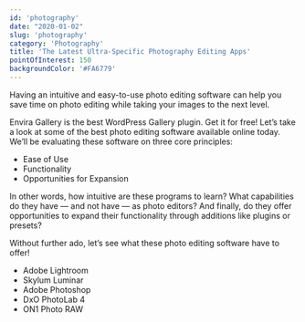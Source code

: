 ```yaml
---
id: 'photography'
date: "2020-01-02"
slug: 'photography'
category: 'Photography'
title: 'The Latest Ultra-Specific Photography Editing Apps'
pointOfInterest: 150
backgroundColor: '#FA6779'
---
```


Having an intuitive and easy-to-use photo editing software can help you save time on photo editing while taking your images to the next level.

Envira Gallery is the best WordPress Gallery plugin. Get it for free!
Let’s take a look at some of the best photo editing software available online today. We’ll be evaluating these software on three core principles:


- Ease of Use
- Functionality
- Opportunities for Expansion


In other words, how intuitive are these programs to learn? What capabilities do they have — and not have — as photo editors? And finally, do they offer opportunities to expand their functionality through additions like plugins or presets?

Without further ado, let’s see what these photo editing software have to offer!

- Adobe Lightroom
- Skylum Luminar
- Adobe Photoshop
- DxO PhotoLab 4
- ON1 Photo RAW
